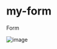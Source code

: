 # my-form
Form

![image](https://github.com/horquidia-lima/my-form/assets/63380921/eed3de49-3748-4314-8c19-0fe791d800c0)
